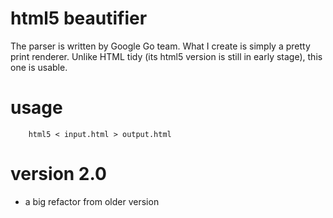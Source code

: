# html5 beautifier

The parser is written by Google Go team. What I create is simply a pretty print renderer.
Unlike HTML tidy (its html5 version is still in early stage), this one is usable.

# usage 

```
	html5 < input.html > output.html	
```

# version 2.0
* a big refactor from older version
